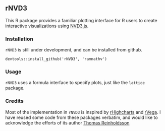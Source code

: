## rNVD3

This R package provides a familiar plotting interface for R users to create interactive visualizations using [NVD3.js](http://www.nvd3.org).

### Installation

`rNVD3` is still under development, and can be installed from github.


```
devtools::install_github('rNVD3', 'ramnathv')
```

### Usage

`rNVD3` uses a formula interface to specify plots, just like the `lattice` package. 


### Credits

Most of the implementation in `rNVD3` is inspired by [rHighcharts](https://github.com/metagraf/rHighcharts) and [rVega](https://github.com/metagraf/rVega). I have reused some code from these packages verbatim, and would like to acknowledge the efforts of its author [Thomas Reinholdsson](https://github.com/reinholdsson)
